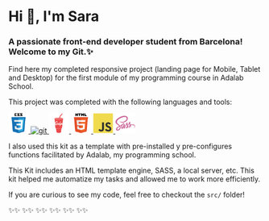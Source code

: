 <h1 >Hi 👋, I'm Sara</h1>

<h3 >A passionate front-end developer student from Barcelona! Welcome to my Git.✨</h3>

Find here my completed responsive project (landing page for Mobile, Tablet and Desktop) for the first module of my programming course in Adalab School.

This project was completed with the following languages and tools:

<p> <a href="https://www.w3schools.com/css/" target="_blank"> <img src="https://raw.githubusercontent.com/devicons/devicon/master/icons/css3/css3-original-wordmark.svg" alt="css3" width="40" height="40"/> </a> <a href="https://git-scm.com/" target="_blank"> <img src="https://www.vectorlogo.zone/logos/git-scm/git-scm-icon.svg" alt="git" width="40" height="40"/> </a> <a href="https://gulpjs.com" target="_blank"> <img src="https://raw.githubusercontent.com/devicons/devicon/master/icons/gulp/gulp-plain.svg" alt="gulp" width="40" height="40"/> </a> <a href="https://www.w3.org/html/" target="_blank"> <img src="https://raw.githubusercontent.com/devicons/devicon/master/icons/html5/html5-original-wordmark.svg" alt="html5" width="40" height="40"/> </a> <a href="https://developer.mozilla.org/en-US/docs/Web/JavaScript" target="_blank"> <img src="https://raw.githubusercontent.com/devicons/devicon/master/icons/javascript/javascript-original.svg" alt="javascript" width="40" height="40"/> </a> <a href="https://sass-lang.com" target="_blank"> <img src="https://raw.githubusercontent.com/devicons/devicon/master/icons/sass/sass-original.svg" alt="sass" width="40" height="40"/> </a> </p>

I also used this kit as a template with pre-installed y pre-configures functions facilitated by Adalab, my programming school.

This Kit includes an HTML template engine, SASS, a local server, etc. This kit helped me automatize my tasks and allowed me to work more efficiently.

If you are curious to see my code, feel free to checkout the `src/` folder!

✨✨
✨✨
✨✨
✨✨
✨✨
✨✨
